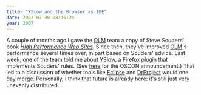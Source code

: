 ```yaml
---
title: "YSlow and the Browser as IDE"
date: 2007-07-30 08:15:24
year: 2007
---
```

A couple of months ago I gave the <a href="http://www.drproject.org/olm">OLM</a> team a copy of Steve Souders' book <a href="http://www.oreilly.com/catalog/9780596514211/"><em>High Performance Web Sites</em></a>.  Since then, they've improved <a href="http://www.drproject.org/olm">OLM</a>'s performance several times over, in part based on Souders' advice.  Last week, one of the team told me about <a href="http://com3.devnet.re3.yahoo.com/yslow/">YSlow</a>, a Firefox plugin that implements Souders' rules.  (See <a href="http://radar.oreilly.com/archives/2007/07/oscon_yahoo_rel.html">here</a> for the OSCON announcement.)  That led to a discussion of whether tools like <a href="http://www.eclipse.org">Eclipse</a> and <a href="http://www.drproject.org">DrProject</a> would one day merge.  Personally, I think that future is already here: it's still just very unevenly distributed...
